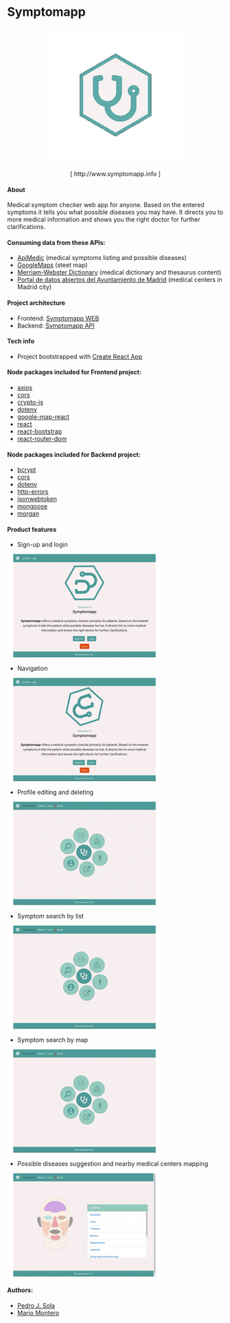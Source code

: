 # Symptomapp

<div align="center">
  <img src="https://github.com/Symptomapp/symptomapp-web/blob/master/src/rotating_logo.gif?raw=true" />
  <p>[ http://www.symptomapp.info ]</p>
</div>

#### About

Medical symptom checker web app for anyone. Based on the entered symptoms it tells you what possible diseases you may have. It directs you to more medical information and shows you the right doctor for further clarifications.

#### Consuming data from these APIs:
- [ApiMedic](https://apimedic.com/) (medical symptoms listing and possible diseases)
- [GoogleMaps](https://developers.google.com/maps/documentation) (steet map)
- [Merriam-Webster Dictionary](https://dictionaryapi.com/) (medical dictionary and thesaurus content)
- [Portal de datos abiertos del Ayuntamiento de Madrid](https://datos.madrid.es/portal/site/egob/menuitem.214413fe61bdd68a53318ba0a8a409a0/?vgnextoid=b07e0f7c5ff9e510VgnVCM1000008a4a900aRCRD&vgnextchannel=b07e0f7c5ff9e510VgnVCM1000008a4a900aRCRD&vgnextfmt=default) (medical centers in Madrid city)

#### Project architecture
- Frontend: [Symptomapp WEB](https://symptomapp-web.herokuapp.com/)
- Backend: [Symptomapp API](https://symptomapp-api.herokuapp.com/)

#### Tech info
- Project bootstrapped with [Create React App](https://github.com/facebook/create-react-app)

#### Node packages included for Frontend project:
-  [axios](https://www.npmjs.com/package/axios)
-  [cors](https://www.npmjs.com/package/cors)
-  [crypto-js](https://www.npmjs.com/package/crypto-js)
-  [dotenv](https://www.npmjs.com/package/dotenv)
-  [google-map-react](https://www.npmjs.com/package/google-map-react)
-  [react](https://www.npmjs.com/package/react)
-  [react-bootstrap](https://www.npmjs.com/package/react-bootstrap)
-  [react-router-dom](https://www.npmjs.com/package/react-router-dom)

#### Node packages included for Backend project:
-  [bcrypt](https://www.npmjs.com/package/bcrypt)
-  [cors](https://www.npmjs.com/package/cors)
-  [dotenv](https://www.npmjs.com/package/dotenv)
-  [http-errors](https://www.npmjs.com/package/http-errors)
-  [jsonwebtoken](https://www.npmjs.com/package/jsonwebtoken)
-  [mongoose](https://www.npmjs.com/package/mongoose)
-  [morgan](https://www.npmjs.com/package/morgan)

#### Product features
- Sign-up and login
<img src="https://github.com/Symptomapp/symptomapp-web/blob/master/src/SignUpLogin.gif?raw=true" />

- Navigation
<img src="https://github.com/Symptomapp/symptomapp-web/blob/master/src/Navigation.gif?raw=true" />

- Profile editing and deleting
<img src="https://github.com/Symptomapp/symptomapp-web/blob/master/src/User.gif?raw=true" />

- Symptom search by list
<img src="https://github.com/Symptomapp/symptomapp-web/blob/master/src/ListSearch.gif?raw=true" />

- Symptom search by map
<img src="https://github.com/Symptomapp/symptomapp-web/blob/master/src/BodyMap.gif?raw=true" />

- Possible diseases suggestion and nearby medical centers mapping
<img src="https://github.com/Symptomapp/symptomapp-web/blob/master/src/Results.gif?raw=true" />


#### Authors:
-  [Pedro J. Sola](https://github.com/pedroscampoy)
-  [Mario Montero](https://github.com/monteromario)
